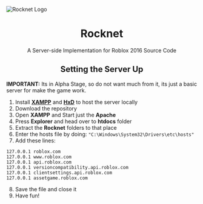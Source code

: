 ![Rocknet Logo](https://github.com/user-attachments/assets/04d7a167-a35b-474f-b86b-4d81ec6b3ac4)

<h1 align="center"> Rocknet </h1>

<p align="center"> A Server-side Implementation for Roblox 2016 Source Code  </p>

<h2 align="center"> Setting the Server Up </h2>

**IMPORTANT:** Its in Alpha Stage, so do not want much from it, its just a basic server for make the game work.

1. Install **[XAMPP](https://www.apachefriends.org/index.html)** and **[HxD](https://mh-nexus.de/en/downloads.php?product=HxD20)** to host the server locally
2. Download the repository
3. Open **XAMPP** and Start just the **Apache**
4. Press **Explorer** and head over to **htdocs** folder
5. Extract the **Rocknet** folders to that place
6. Enter the hosts file by doing: `"C:\Windows\System32\Drivers\etc\hosts"`
7. Add these lines:
```
127.0.0.1 roblox.com 
127.0.0.1 www.roblox.com 
127.0.0.1 api.roblox.com
127.0.0.1 versioncompatibility.api.roblox.com
127.0.0.1 clientsettings.api.roblox.com
127.0.0.1 assetgame.roblox.com
```
8. Save the file and close it
9. Have fun!
